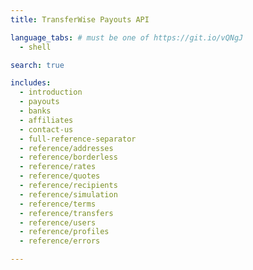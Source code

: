```yaml
---
title: TransferWise Payouts API

language_tabs: # must be one of https://git.io/vQNgJ
  - shell

search: true

includes:
  - introduction
  - payouts
  - banks
  - affiliates
  - contact-us
  - full-reference-separator
  - reference/addresses
  - reference/borderless
  - reference/rates
  - reference/quotes
  - reference/recipients
  - reference/simulation
  - reference/terms
  - reference/transfers
  - reference/users
  - reference/profiles
  - reference/errors

---
```

